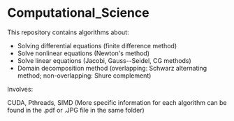 # Computational_Science
This repository contains algorithms about:
* Solving differential equations (finite difference method)
* Solve nonlinear equations (Newton's method)
* Solve linear equations (Jacobi, Gauss--Seidel, CG methods)
* Domain decomposition method (overlapping: Schwarz alternating method; non-overlapping: Shure complement)

Involves:

CUDA, Pthreads, SIMD
(More specific information for each algorithm can be found in the .pdf or .JPG file in the same folder)

